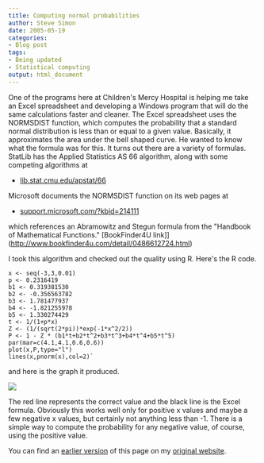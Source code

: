 ```yaml
---
title: Computing normal probabilities
author: Steve Simon
date: 2005-05-19
categories:
- Blog post
tags:
- Being updated
- Statistical computing
output: html_document
---
```

One of the programs here at Children's Mercy Hospital is helping me
take an Excel spreadsheet and developing a Windows program that will do
the same calculations faster and cleaner. The Excel spreadsheet uses the
NORMSDIST function, which computes the probability that a standard
normal distribution is less than or equal to a given value. Basically,
it approximates the area under the bell shaped curve. He wanted to know
what the formula was for this. It turns out there are a variety of
formulas. StatLib has the Applied Statistics AS 66 algorithm, along with
some competing algorithms at

-   [lib.stat.cmu.edu/apstat/66](http://lib.stat.cmu.edu/apstat/66)

Microsoft documents the NORMSDIST function on its web pages at

-   [support.microsoft.com/?kbid=214111](http://support.microsoft.com/?kbid=214111)

which references an Abramowitz and Stegun formula from the "Handbook of
Mathematical Functions." [BookFinder4U
link]](http://www.bookfinder4u.com/detail/0486612724.html)

I took this algorithm and checked out the quality using R. Here's the R
code.

```{}
x <- seq(-3,3,0.01)
p <- 0.2316419
b1 <- 0.319381530
b2 <- -0.356563782
b3 <- 1.781477937
b4 <- -1.821255978
b5 <- 1.330274429
t <- 1/(1+p*x)
Z <- (1/(sqrt(2*pi))*exp(-1*x^2/2))
P <- 1 - Z * (b1*t+b2*t^2+b3*t^3+b4*t^4+b5*t^5)
par(mar=c(4.1,4.1,0.6,0.6))
plot(x,P,type="l")
lines(x,pnorm(x),col=2)`
```

and here is the graph it produced.

![](http://www.pmean.com/weblog/images/NormalProbabilities.gif)

The red line represents the correct value and the black line is the
Excel formula. Obviously this works well only for positive x values and
maybe a few negative x values, but certainly not anything less than -1.
There is a simple way to compute the probability for any negative value,
of course, using the positive value.

You can find an [earlier version][sim1] of this page on my [original website][sim2].


[sim1]: http://www.pmean.com/05/NormalProbabilities.html
[sim2]: http://www.pmean.com/original_site.html
